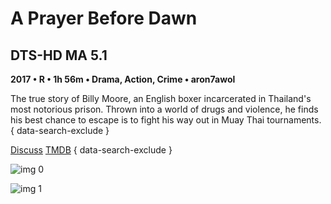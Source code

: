 # A Prayer Before Dawn

## DTS-HD MA 5.1

**2017 • R • 1h 56m • Drama, Action, Crime • aron7awol**

The true story of Billy Moore, an English boxer incarcerated in Thailand's most notorious prison. Thrown into a world of drugs and violence, he finds his best chance to escape is to fight his way out in Muay Thai tournaments.
{ data-search-exclude }

[Discuss](https://www.avsforum.com/threads/bass-eq-for-filtered-movies.2995212/post-57033154)  [TMDB](448776)
{ data-search-exclude }

![img 0](https://i.imgur.com/32M9rHh.jpg)

![img 1](https://i.imgur.com/L1gQUGM.png)

